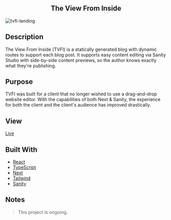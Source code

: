 <h2 align="center"> The View From Inside </h2>

![tvfi-landing](https://github.com/knlrvr/the-view-from-inside/assets/91632194/c43d35ff-2e46-4cfc-a9be-d8f87c8a6c98)

## Description
The View From Inside (TVFI) is a statically generated blog with dynamic routes to support each blog post. It supports easy  content editing via Sanity Studio with side-by-side content previews, so the author knows exactly what they're publishing. 

## Purpose
TVFI was built for a client that no longer wished to use a drag-and-drop website editor. With the capabilities of both Next & Sanity, the experience for both the client and the client's audience has improved drastically.

## View
[Live](https://the-view-from-inside.vercel.app/)

## Built With
- [React](https://react.dev/)
- [TypeScript](https://www.typescriptlang.org/)
- [Next](https://nextjs.org/)
- [Tailwind](https://tailwindcss.com/docs/installation)
- [Sanity](https://www.sanity.io/)

## Notes
> This project is ongoing. 


